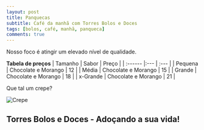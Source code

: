 ```yaml
---
layout: post
title: Panquecas
subtitle: Café da manhã com Torres Bolos e Doces
tags: [bolos, café, manhã, panqueca]
comments: true
---
```


Nosso foco é atingir um elevado nível de qualidade. 

**Tabela de preços**
| Tamanho | Sabor | Preço |
| :------ |:--- | :--- |
| Pequena | Chocolate e Morango | 12 |
| Média | Chocolate e Morango | 15 |
| Grande | Chocolate e Morango | 18 |
| x-Grande | Chocolate e Morango | 21 |

Que tal um crepe?

![Crepe](https://s3-media3.fl.yelpcdn.com/bphoto/cQ1Yoa75m2yUFFbY2xwuqw/348s.jpg)


## Torres Bolos e Doces - Adoçando a sua vida!
